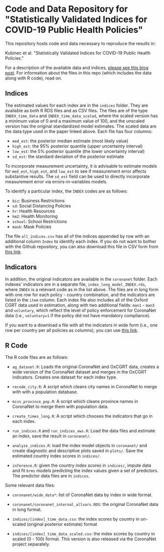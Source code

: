 # Code and Data Repository for "Statistically Validated Indices for COVID-19 Public Health Policies"

This repository hosts code and data necessary to reproduce the results in:

Kubinec et al. "Statistically Validated Indices for COVID-19 Public Health Policies."

For a description of the available data and indices, [please see this blog post](http://www.robertkubinec.com/post/err_in_vars/). For information about the files in this repo (which includes the data along with R code), read on.

## Indices

The estimated values for each index are in the `indices` folder. They are available as both R RDS files and as CSV files. The files are of the type `INDEX_time_data` and `INDEX_time_data_scaled`, where the scaled version has a minimum value of 0 and a maximum value of 100, and the unscaled version has the original standardized model estimates. The scaled data are the data type used in the paper linked above. Each file has four columns:

-   `med_est`: the posterior median estimate (most likely value)
-   `high_est`: the 95% posterior quantile (upper uncertainty interval)
-   `low_est`: the 5% posterior quantile (the lower uncertainty interval)
-   `sd_est`: the standard deviation of the posterior estimate

To incorporate measurement uncertainty, it is advisable to estimate models for `med_est`, `high_est`, and `low_est` to see if measurement error affects substantive results. The `sd_est` field can be used to directly incorporate measurement error via errors-in-variables models.

To identify a particular index, the `INDEX` codes are as follows:

-   `biz`: Business Restrictions
-   `sd`: Social Distancing Policies
-   `hr`: Health Resources
-   `hm2`: Health Monitoring
-   `school`: School Restrictions
-   `mask`: Mask Policies

The file `all_indices.csv` has all of the indices appended by row with an additional column `Index` to identify each index. If you do not want to bother with the Github repository, you can also download this file in CSV form from [this link](https://drive.google.com/uc?export=download&id=1dMCTVPrf-tJyhv_uxr0yAQO-Elx0QOCG).

## Indicators

In addition, the original indicators are available in the `coronanet` folder. Each indexes' indicators are in a separate file, `index_long_model_INDEX.rds`, where `INDEX` is a relevant code as in the list above. The files are in long form with one row for each policy - country combination, and the indicators are listed in the `item` column. Each index file also includes all of the Oxford CGRT data used in estimation, along with two additional fields: `man1` - `man3` and `voluntary`, which reflect the level of policy enforcement for CoronaNet data (i.e., `voluntary=1` if the policy did not have mandatory compliance).

If you want to a download a file with all the indicators in wide form (i.e., one row per country per all policies as columns), you can use [this link](https://drive.google.com/uc?id=1lorcowHNnF0Vl6pxBjMdjTC4yPhHBLJI&export=download).

## R Code

The R code files are as follows:

-   `ag_dataset.R`: Loads the original CoronaNet and OxCGRT data, creates a wide version of the CoronaNet dataset and merges in the OxCGRT indicators. Creates one dataset for each index type.

-   `recode_city.R`: A script which cleans city names in CoronaNet to merge with with a population database.

-   `miss_province_pop.R`: A script which cleans province names in CoronaNet to merge them with population data.

-   `create_times_long.R`: A script which chooses the indicators that go in each index.

-   `run_indices.R` and `run_indices_aws.R`: Load the data files and estimate an index, save the result in `coronanet/`.

-   `analyze_indices.R`: load the index model objects in `coronanet/` and create diagnostic and descriptive plots saved in `plots/`. Save the estimated country index scores in `indices/`.

-   `inference.R`: given the country index scores in `indices/`, impute data and fit `brms` models predicting the index values given a set of predictors. The predictor data files are in `indices`.

Some relevant data files:

-   `coronanet/wide_data*`: list of CoronaNet data by index in wide format.

-   `coronanet/coronanet_internal_allvars.RDS`: the original CoronaNet data in long format.

-   `indices/[index]_time_data.csv`: the index scores by country in un-scaled (original posterior estimate) format

-   `indices/[index]_time_data_scaled.csv`: the index scores by country in scaled (0 - 100) format. This version is also released via the CoronaNet project separately.
